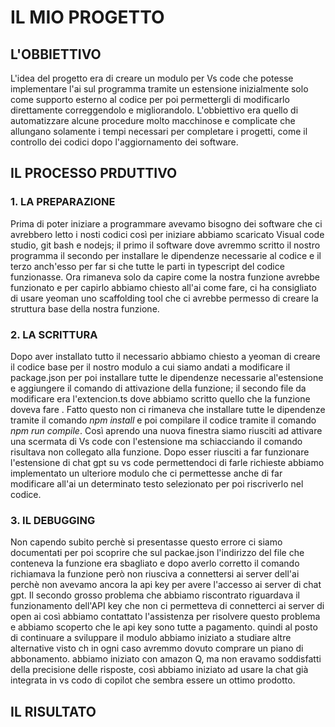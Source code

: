 # IL MIO PROGETTO
## L'OBBIETTIVO
L'idea del progetto era di creare un modulo per Vs code che potesse implementare l'ai sul programma tramite un estensione inizialmente solo come supporto esterno al codice per poi permettergli di modificarlo direttamente correggendolo e migliorandolo.
L'obbiettivo era quello di automatizzare alcune procedure molto macchinose e complicate che allungano solamente i tempi necessari per completare i progetti, come il controllo dei codici dopo l'aggiornamento dei software.
## IL PROCESSO PRDUTTIVO
### 1. LA PREPARAZIONE
Prima di poter iniziare a programmare avevamo bisogno dei software che ci avrebbero letto i nosti codici così per iniziare abbiamo scaricato Visual code studio, git bash e nodejs; il primo il software dove avremmo scritto il nostro programma il secondo per installare le dipendenze necessarie al codice e il terzo anch'esso per far si che tutte le parti in typescript del codice funzionasse.
Ora rimaneva solo da capire come la nostra funzione avrebbe funzionato e per capirlo abbiamo chiesto all'ai come fare, ci ha consigliato di usare yeoman uno scaffolding tool che ci avrebbe permesso di creare la struttura base della nostra funzione.
### 2. LA SCRITTURA
Dopo aver installato tutto il necessario abbiamo chiesto a yeoman di creare il codice base per il nostro modulo a cui siamo andati a modificare il package.json per poi installare tutte le dipendenze necessarie al'estensione e aggiungere il comando di attivazione della funzione; il secondo file da modificare era l'extencion.ts dove abbiamo scritto quello che la funzione doveva fare .
Fatto questo non ci rimaneva che installare tutte le dipendenze tramite il comando *npm install* e poi compilare il codice tramite il comando *npm run compile*.
Così aprendo una nuova finestra siamo riusciti ad attivare una scermata di Vs code con l'estensione ma schiacciando il comando risultava non collegato alla funzione.
Dopo esser riusciti a far funzionare l'estensione di chat gpt su vs code permettendoci di farle richieste abbiamo implementato un ulteriore modulo che ci permettesse anche di far modificare all'ai un determinato testo selezionato per poi riscriverlo nel codice.
### 3. IL DEBUGGING
Non capendo subito perchè si presentasse questo errore ci siamo documentati per poi scoprire che sul packae.json l'indirizzo del file che conteneva la funzione era sbagliato e dopo averlo corretto il comando richiamava la funzione però non riusciva a connettersi ai server dell'ai perchè non avevamo ancora la api key per avere l'accesso ai server di chat gpt.
Il secondo grosso problema che abbiamo riscontrato riguardava il funzionamento dell'API key che non ci permetteva di connetterci ai server di open ai così abbiamo contattato l'assistenza per risolvere questo problema e abbiamo scoperto che le api key sono tutte a pagamento.
quindi al posto di continuare a sviluppare il modulo abbiamo iniziato a studiare altre alternative visto ch in ogni caso avremmo dovuto comprare un piano di abbonamento.
abbiamo iniziato con amazon Q, ma non eravamo soddisfatti della precisione delle risposte, così abbiamo iniziato ad usare la chat già integrata in vs codo di copilot che sembra essere un ottimo prodotto.
## IL RISULTATO